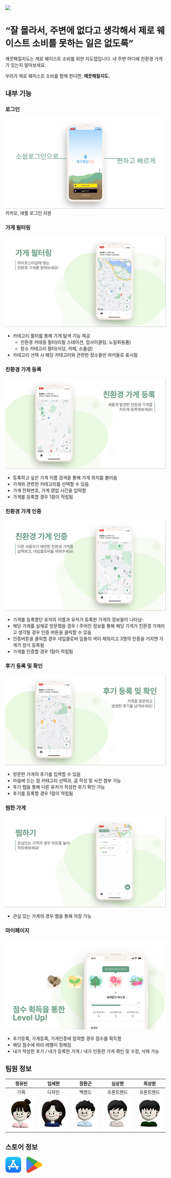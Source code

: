 ![](https://github.com/May-Be-Clean/May_Be_Clean_client/blob/main/assets/Group%20407.png)

# “잘 몰라서, 주변에 없다고 생각해서 제로 웨이스트 소비를 못하는 일은 없도록”

깨끗해질지도는 제로 웨이스트 소비를 위한 지도앱입니다. 내 주변 어디에 친환경 가게가 있는지 알아보세요.

우리가 제로 웨이스트 소비를 함께 한다면, **깨끗해질지도.**

## 내부 기능

### 로그인
![](https://github.com/May-Be-Clean/.github/blob/main/profile/%E1%84%89%E1%85%A9%E1%84%89%E1%85%A7%E1%86%AF%E1%84%85%E1%85%A9%E1%84%80%E1%85%B3%E1%84%8B%E1%85%B5%E1%86%AB.gif)
카카오, 애플 로그인 지원

### 가게 필터링
![](https://github.com/May-Be-Clean/.github/blob/main/profile/%E1%84%80%E1%85%A1%E1%84%80%E1%85%A6%E1%84%91%E1%85%B5%E1%86%AF%E1%84%90%E1%85%A5%E1%84%85%E1%85%B5%E1%86%BC.gif)

- 카테고리 필터를 통해 가게 탐색 기능 제공
  - 친환경 카테괼 필터(리필 스테이션, 업사이클링, 노일회용품)
  - 장소 카테고리 필터(식당, 카페, 소품샵)
- 카테고리 선택 시 해당 카테고리와 관련한 장소들만 마커들로 표시됨

### 친환경 가게 등록
![](https://github.com/May-Be-Clean/.github/blob/main/profile/%E1%84%80%E1%85%A1%E1%84%80%E1%85%A6%E1%84%83%E1%85%B3%E1%86%BC%E1%84%85%E1%85%A9%E1%86%A8.gif)

- 등록하고 싶은 가게 이름 검색을 통해 가게 위치를 불러옴
- 가게와 관련한 카테고리를 선택할 수 있음
- 가게 전화번호, 가게 영업 시간을 입력함
- 가게를 등록할 경우 1점이 적립됨

### 친환경 가게 인증
![](https://github.com/May-Be-Clean/.github/blob/main/profile/%E1%84%80%E1%85%A1%E1%84%80%E1%85%A6%E1%84%8B%E1%85%B5%E1%86%AB%E1%84%8C%E1%85%B3%E1%86%BC.gif)

- 가게를 등록했던 유저의 이름과 유저가 등록한 가게의 정보들이 나타남-
- 해당 가게를 실제로 방문했을 경우 / 주어진 정보를 통해 해당 가게가 친환경 가게라고 생각될 경우 인증 버튼을 클릭할 수 있음
- 인증버튼을 클릭할 경우 네잎클로버 잎들의 색이 채워지고 3명의 인증을 거치면 가게가 정식 등록됨
- 가게를 인증할 경우 1점이 적립됨

### 후기 등록 및 확인
![](https://github.com/May-Be-Clean/.github/blob/main/profile/%E1%84%92%E1%85%AE%E1%84%80%E1%85%B5%E1%84%83%E1%85%B3%E1%86%BC%E1%84%85%E1%85%A9%E1%86%A8.gif)
- 방문한 가게의 후기를 입력할 수 있음
- 마음에 드는 점 카테고리 선택과, 글 작성 및 사진 첨부 가능
- 후기 탭을 통해 다른 유저가 작성한 후기 확인 가능
- 후기를 등록할 경우 1점이 적립됨

### 찜한 가게
![](https://github.com/May-Be-Clean/.github/blob/main/profile/%E1%84%8D%E1%85%B5%E1%86%B7%E1%84%92%E1%85%A1%E1%84%80%E1%85%B5.gif)
- 관심 있는 가게의 경우 찜을 통해 저장 가능

### 마이페이지
![](https://github.com/May-Be-Clean/.github/blob/main/profile/%E1%84%85%E1%85%A6%E1%84%87%E1%85%A6%E1%86%AF%E1%84%8B%E1%85%A5%E1%86%B8.png)
- 후기등록, 가게등록, 가게인증에 참여할 경우 점수를 획득함
- 해당 점수에 따라 레벨이 정해짐
- 내가 작성한 후기 / 내가 등록한 가게 / 내가 인증한 가게 확인 및 수정, 삭제 가능


## 팀원 정보
|정유빈|임세현|장환곤|심상현|최상원|
|:---:|:---:|:---:|:---:|:---:|
|기획|디자인|백엔드|프론트엔드|프론트엔드|
|![](https://github.com/May-Be-Clean/.github/blob/main/profile/%E1%84%8B%E1%85%B2%E1%84%87%E1%85%B5%E1%86%AB.png)|![](https://github.com/May-Be-Clean/.github/blob/main/profile/%E1%84%89%E1%85%A6%E1%84%92%E1%85%A7%E1%86%AB.png)|![](https://github.com/May-Be-Clean/.github/blob/main/profile/%E1%84%92%E1%85%AA%E1%86%AB%E1%84%80%E1%85%A9%E1%86%AB.png)|![](https://github.com/May-Be-Clean/.github/blob/main/profile/%E1%84%89%E1%85%A1%E1%86%BC%E1%84%92%E1%85%A7%E1%86%AB.png)|![](https://github.com/May-Be-Clean/.github/blob/main/profile/%E1%84%89%E1%85%A1%E1%86%BC%E1%84%8B%E1%85%AF%E1%86%AB.png)|

## 스토어 정보
[<img src="https://github.com/May-Be-Clean/.github/blob/main/profile/%E1%84%8B%E1%85%A2%E1%86%B8%E1%84%89%E1%85%B3%E1%84%90%E1%85%A9%E1%84%8B%E1%85%A5.png" alt= “” width="50" height="50">](https://apps.apple.com/us/app/%EA%B9%A8%EB%81%97%ED%95%B4%EC%A7%88%EC%A7%80%EB%8F%84/id6449622294)&nbsp;&nbsp;&nbsp;&nbsp;[<img src="https://raw.githubusercontent.com/May-Be-Clean/.github/main/profile/Play_Store.webp" alt= “” width="50" height="50">](https://play.google.com/store/apps/details?id=com.may_be_clean.plant)


